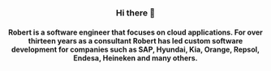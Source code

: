<h3 align="center"> Hi there 👋 </h3>


<h4 align="center"> Robert is a software engineer that focuses on cloud applications. For over thirteen years as a consultant Robert has led custom software development for companies such as SAP, Hyundai, Kia, Orange, Repsol, Endesa, Heineken and many others. </h4>

<!--
**robertpopa/robertpopa** is a ✨ _special_ ✨ repository because its `README.md` (this file) appears on your GitHub profile.

Here are some ideas to get you started:

- 🔭 I’m currently working on ...
- 🌱 I’m currently learning ...
- 👯 I’m looking to collaborate on ...
- 🤔 I’m looking for help with ...
- 💬 Ask me about ...
- 📫 How to reach me: ...
- 😄 Pronouns: ...
- ⚡ Fun fact: ...
-->
